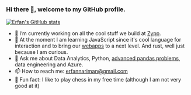 ### Hi there 👋, welcome to my GitHub profile.

[![Erfan's GitHub stats](https://github-readme-stats.vercel.app/api?username=erfannariman&count_private=true&show_icons=true)](https://github.com/anuraghazra/github-readme-stats)

- 🔭 I’m currently working on all the cool stuff we build at [Zypp](https://github.com/orgs/zypp-io).
- 🌱 At the moment I am learning JavaScript since it's cool language for interaction and to bring our [webapps](https://www.zypp.io/solutions) to a next level. And rust, well just because I am curious.
- 💬 Ask me about Data Analytics, Python, [advanced pandas problems](https://stackoverflow.com/users/9081267/erfan?tab=profile), data engineering and Azure.
- 📫 How to reach me: erfannariman@gmail.com
- 🧵 Fun fact: I like to play chess in my free time (although I am not very good at it)
